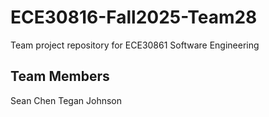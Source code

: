 # ECE30816-Fall2025-Team28
Team project repository for ECE30861 Software Engineering

## Team Members
Sean Chen
Tegan Johnson